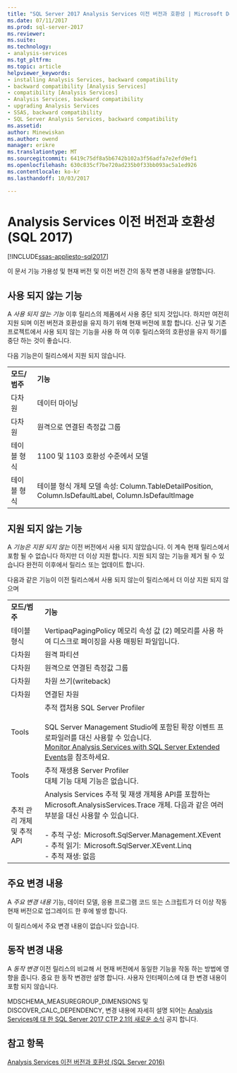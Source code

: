 ```yaml
---
title: "SQL Server 2017 Analysis Services 이전 버전과 호환성 | Microsoft Docs"
ms.date: 07/11/2017
ms.prod: sql-server-2017
ms.reviewer: 
ms.suite: 
ms.technology:
- analysis-services
ms.tgt_pltfrm: 
ms.topic: article
helpviewer_keywords:
- installing Analysis Services, backward compatibility
- backward compatibility [Analysis Services]
- compatibility [Analysis Services]
- Analysis Services, backward compatibility
- upgrading Analysis Services
- SSAS, backward compatibility
- SQL Server Analysis Services, backward compatibility
ms.assetid: 
author: Minewiskan
ms.author: owend
manager: erikre
ms.translationtype: MT
ms.sourcegitcommit: 6419c75df8a5b6742b102a3f56adfa7e2efd9ef1
ms.openlocfilehash: 630c835cf7be720ad235b0f33bb093ac5a1ed926
ms.contentlocale: ko-kr
ms.lasthandoff: 10/03/2017

---
```

# <a name="analysis-services-backward-compatibility-sql-2017"></a>Analysis Services 이전 버전과 호환성 (SQL 2017)
[!INCLUDE[ssas-appliesto-sql2017](../includes/ssas-appliesto-sql2017.md)]

이 문서 기능 가용성 및 현재 버전 및 이전 버전 간의 동작 변경 내용을 설명합니다.

## <a name="deprecated-features"></a>사용 되지 않는 기능
A *사용 되지 않는 기능* 이후 릴리스의 제품에서 사용 중단 되지 것입니다. 하지만 여전히 지원 되며 이전 버전과 호환성을 유지 하기 위해 현재 버전에 포함 합니다. 신규 및 기존 프로젝트에서 사용 되지 않는 기능을 사용 하 여 이후 릴리스와의 호환성을 유지 하기를 중단 하는 것이 좋습니다.

다음 기능은이 릴리스에서 지원 되지 않습니다.
  
|||  
|-|-|  
|**모드/범주**|**기능**|
|다차원|데이터 마이닝|
|다차원|원격으로 연결된 측정값 그룹|
|테이블 형식|1100 및 1103 호환성 수준에서 모델|
|테이블 형식|테이블 형식 개체 모델 속성: Column.TableDetailPosition, Column.IsDefaultLabel, Column.IsDefaultImage|


## <a name="discontinued-features"></a>지원 되지 않는 기능
A *기능은 지원 되지 않는* 이전 버전에서 사용 되지 않았습니다. 이 계속 현재 릴리스에서 포함 될 수 없습니다 하지만 더 이상 지원 합니다. 지원 되지 않는 기능을 제거 될 수 있습니다 완전히 이후에서 릴리스 또는 업데이트 합니다.

다음과 같은 기능이 이전 릴리스에서 사용 되지 않는이 릴리스에서 더 이상 지원 되지 않으며
  
|||  
|-|-|  
|**모드/범주**|**기능**|  
|테이블 형식|VertipaqPagingPolicy 메모리 속성 값 (2) 메모리를 사용 하 여 디스크로 페이징을 사용 매핑된 파일입니다.|
|다차원|원격 파티션|  
|다차원|원격으로 연결된 측정값 그룹|  
|다차원|차원 쓰기(writeback)|  
|다차원|연결된 차원|
|Tools|추적 캡처용 SQL Server Profiler<br /><br /> SQL Server Management Studio에 포함된 확장 이벤트 프로파일러를 대신 사용할 수 있습니다.  <br /> [Monitor Analysis Services with SQL Server Extended Events](../analysis-services/instances/monitor-analysis-services-with-sql-server-extended-events.md)을 참조하세요.|  
|Tools|추적 재생용 Server Profiler <br />대체 기능 대체 기능은 없습니다.|  
|추적 관리 개체 및 추적 API|Analysis Services 추적 및 재생 개체용 API를 포함하는 Microsoft.AnalysisServices.Trace 개체. 다음과 같은 여러 부분을 대신 사용할 수 있습니다.<br /><br /> -   추적 구성:  Microsoft.SqlServer.Management.XEvent<br />-   추적 읽기:  Microsoft.SqlServer.XEvent.Linq<br />-   추적 재생: 없음|  

## <a name="breaking-changes"></a>주요 변경 내용
A *주요 변경 내용* 기능, 데이터 모델, 응용 프로그램 코드 또는 스크립트가 더 이상 작동 현재 버전으로 업그레이드 한 후에 발생 합니다.

이 릴리스에서 주요 변경 내용이 없습니다 있습니다.

## <a name="behavior-changes"></a>동작 변경 내용
A *동작 변경* 이전 릴리스의 비교해 서 현재 버전에서 동일한 기능을 작동 하는 방법에 영향을 줍니다. 중요 한 동작 변경만 설명 합니다. 사용자 인터페이스에 대 한 변경 내용이 포함 되지 않습니다.

MDSCHEMA_MEASUREGROUP_DIMENSIONS 및 DISCOVER_CALC_DEPENDENCY, 변경 내용에 자세히 설명 되어는 [Analysis Services에 대 한 SQL Server 2017 CTP 2.1의 새로운 소식](https://blogs.msdn.microsoft.com/analysisservices/2017/05/18/whats-new-in-sql-server-2017-ctp-2-1-for-analysis-services/) 공지 합니다.


## <a name="see-also"></a>참고 항목
[Analysis Services 이전 버전과 호환성 (SQL Server 2016)](analysis-services-backward-compatibility.md)

